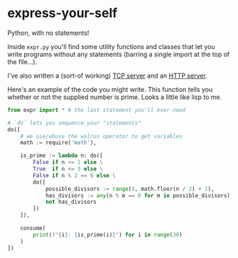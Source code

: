# express-your-self

Python, with no statements!

Inside `expr.py` you'll find some utility functions and classes that let you write programs without any statements (barring a single import at the top of the file...).

I've also written a (sort-of working) [TCP server](https://github.com/christianscott/express-your-self/blob/master/tcp_server.py) and an [HTTP server](https://github.com/christianscott/express-your-self/blob/master/http_server.py).

Here's an example of the code you might write. This function tells you whether or not the supplied number is prime. Looks a little like lisp to me.

```python
from expr import * # the last statement you'll ever need

# `do` lets you sequence your "statements"
do([
    # we use/abuse the walrus operator to get variables
    math := require('math'),

    is_prime := lambda n: do([
        False if n <= 1 else \
        True  if n <= 3 else \
        False if n % 2 == 0 else \
        do([
            possible_divisors := range(3, math.floor(n / 2) + 1),
            has_divisors := any(n % m == 0 for m in possible_divisors),
            not has_divisors
        ])
    ]),

    consume(
        print(f"{i}: {is_prime(i)}") for i in range(30)
    )
])
```
